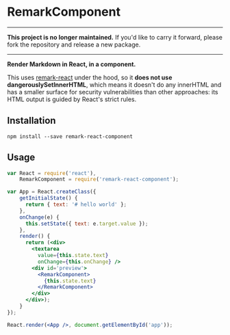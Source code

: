 # RemarkComponent

---

**This project is no longer maintained.** If you'd like to carry it forward, please fork the repository and release a new package.

---

**Render Markdown in React, in a component.**

This uses [remark-react](https://github.com/mapbox/remark-react)
under the hood, so it **does not use dangerouslySetInnerHTML**, which means
it doesn't do any innerHTML and has a smaller surface for security vulnerabilities
than other approaches: its HTML output is guided by React's strict rules.

## Installation

    npm install --save remark-react-component

## Usage

```jsx
var React = require('react'),
    RemarkComponent = require('remark-react-component');

var App = React.createClass({
    getInitialState() {
      return { text: '# hello world' };
    },
    onChange(e) {
      this.setState({ text: e.target.value });
    },
    render() {
      return (<div>
        <textarea
          value={this.state.text}
          onChange={this.onChange} />
        <div id='preview'>
          <RemarkComponent>
            {this.state.text}
          </RemarkComponent>
        </div>
      </div>);
    }
});

React.render(<App />, document.getElementById('app'));
```
